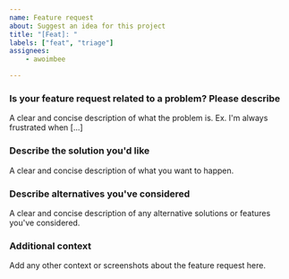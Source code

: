 ```yaml
---
name: Feature request
about: Suggest an idea for this project
title: "[Feat]: "
labels: ["feat", "triage"]
assignees:
    - awoimbee

---
```


### Is your feature request related to a problem? Please describe

A clear and concise description of what the problem is. Ex. I'm always frustrated when [...]

### Describe the solution you'd like

A clear and concise description of what you want to happen.

### Describe alternatives you've considered

A clear and concise description of any alternative solutions or features you've considered.

### Additional context

Add any other context or screenshots about the feature request here.
